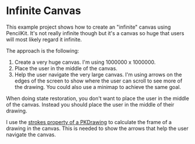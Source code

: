 # Infinite Canvas

This example project shows how to create an "infinite" canvas using PencilKit. It's not really infinite though but it's a canvas so huge that users will most likely regard it infinite.

The approach is the following:

1. Create a very huge canvas. I'm using 1000000 x 1000000.
2. Place the user in the middle of the canvas.
3. Help the user navigate the very large canvas. I'm using arrows on the edges of the screen to show where the user can scroll to see more of the drawing. You could also use a minimap to achieve the same goal.

When doing state restoration, you don't want to place the user in the middle of the canvas. Instead you should place the user in the middle of their drawing.

I use the [strokes property of a PKDrawing](https://developer.apple.com/documentation/pencilkit/pkdrawing/3595078-strokes) to calculate the frame of a drawing in the canvas. This is needed to show the arrows that help the user navigate the canvas.
